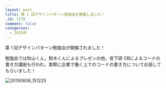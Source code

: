 ```yaml
---
layout: post
title: 第 1 回デザインパターン勉強会を開催しました！
_id: 1178
comment: false
categories:
  - 2015年
---
```


第 1 回デザインパターン勉強会が開催されました！

勉強会では秋山くん，鈴木くんによるプレゼンの他，宮下研 OBによるコードの書き方講座も行われ，実際に企業で働く上でのコードの書き方についてお話してもらいました！

![20150606_151225](/wp-content/uploads/2015/06/20150606_151225.jpg)

